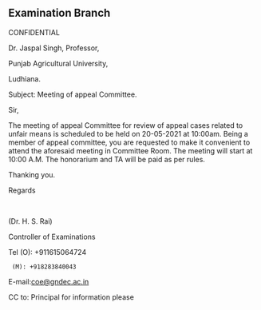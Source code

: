 ## Examination Branch

CONFIDENTIAL


Dr. Jaspal Singh, Professor,

Punjab Agricultural University,

Ludhiana.

Subject: Meeting of appeal Committee.

Sir,

The meeting of appeal Committee for review of appeal cases related to unfair means is scheduled to be held on 20-05-2021 at 10:00am. Being a member of appeal committee, you are requested to make it convenient to attend the aforesaid meeting in Committee Room. The meeting will start at 10:00 A.M. The honorarium and TA will be paid as per rules.

Thanking you.

Regards




</BR>

 (Dr. H. S. Rai)

Controller of Examinations

Tel (O): +911615064724

     (M): +918283840043

E-mail:coe@gndec.ac.in




CC to: Principal for information please
